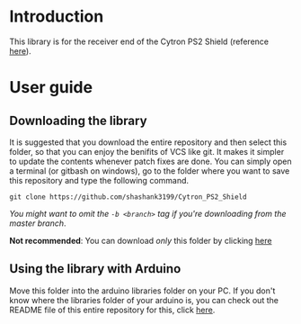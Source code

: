
# Introduction
This library is for the receiver end of the Cytron PS2 Shield (reference  [here](https://www.cytron.io/p-shield-ps2)).

# User guide
## Downloading the library
It is suggested that you download the entire repository and then select this folder, so that you can enjoy the benifits of VCS like git. It makes it simpler to update the contents whenever patch fixes are done. You can simply open a terminal (or gitbash on windows), go to the folder where you want to save this repository and type the following command.
```
git clone https://github.com/shashank3199/Cytron_PS2_Shield
```
_You might want to omit the `-b <branch>` tag if you're downloading from the master branch_.

**Not recommended**: You can download _only_ this folder by clicking [here](https://minhaskamal.github.io/DownGit/#/home?url=https://github.com/shashank3199/Cytron_PS2_Shield)

## Using the library with Arduino
Move this folder into the arduino libraries folder on your PC. If you don't know where the libraries folder of your arduino is, you can check out the README file of this entire repository for this, click [here](../README.md).<br>
